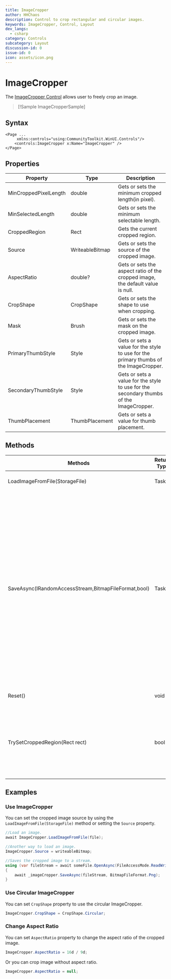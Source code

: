 ```yaml
---
title: ImageCropper
author: HHChaos
description: Control to crop rectangular and circular images.
keywords: ImageCropper, Control, Layout
dev_langs:
  - csharp
category: Controls
subcategory: Layout
discussion-id: 0
issue-id: 0
icon: assets/icon.png
---
```


# ImageCropper

The [ImageCropper Control](/dotnet/api/microsoft.toolkit.uwp.ui.controls.imagecropper) allows user to freely crop an image.

> [!Sample ImageCropperSample]

## Syntax

```xaml
<Page ...
     xmlns:controls="using:CommunityToolkit.WinUI.Controls"/>
    <controls:ImageCropper x:Name="ImageCropper" />
</Page>
```



## Properties

| Property | Type | Description |
| -- | -- | -- |
| MinCroppedPixelLength | double          | Gets or sets the minimum cropped length(in pixel).           |
| MinSelectedLength     | double          | Gets or sets the minimum selectable length.                  |
| CroppedRegion         | Rect            | Gets the current cropped region.                             |
| Source                | WriteableBitmap | Gets or sets the source of the cropped image.                |
| AspectRatio           | double?         | Gets or sets the aspect ratio of the cropped image, the default value is null. |
| CropShape             | CropShape       | Gets or sets the shape to use when cropping.                 |
| Mask                  | Brush           | Gets or sets the mask on the cropped image.                  |
| PrimaryThumbStyle     | Style           | Gets or sets a value for the style to use for the primary thumbs of the ImageCropper. |
| SecondaryThumbStyle   | Style           | Gets or sets a value for the style to use for the secondary thumbs of the ImageCropper. |
| ThumbPlacement        | ThumbPlacement  | Gets or sets a value for thumb placement.                    |

## Methods

| Methods  | Return Type | Description |
| -- | -- | -- |
| LoadImageFromFile(StorageFile) | Task | Load an image from a file. |
| SaveAsync(IRandomAccessStream,BitmapFileFormat,bool) | Task | Saves the cropped image to a stream with the specified format. Setting the boolean argument to True will save pixel values to the extent of the cropped area regardless of the crop shape, otherwise transparent or black pixels will fill the uncropped area depending on file format. |
| Reset()  | void | Reset the cropped area. |
| TrySetCroppedRegion(Rect rect) | bool | Tries to set a new value for the cropped region, returns true if it succeeded, false if the region is invalid |

## Examples

### Use ImageCropper

You can set the cropped image source by using the `LoadImageFromFile(StorageFile)` method or setting the `Source` property.

```csharp
//Load an image.
await ImageCropper.LoadImageFromFile(file);

//Another way to load an image.
ImageCropper.Source = writeableBitmap;

//Saves the cropped image to a stream.
using (var fileStream = await someFile.OpenAsync(FileAccessMode.ReadWrite, StorageOpenOptions.None))
{
    await _imageCropper.SaveAsync(fileStream, BitmapFileFormat.Png);
}
```


### Use Circular ImageCropper

You can set `CropShape` property to use the circular ImageCropper.

```csharp
ImageCropper.CropShape = CropShape.Circular;
```


### Change Aspect Ratio

You can set `AspectRatio` property to change the aspect ratio of the cropped image.

```csharp
ImageCropper.AspectRatio = 16d / 9d;
```


Or you can crop image without aspect ratio.

```csharp
ImageCropper.AspectRatio = null;
```
